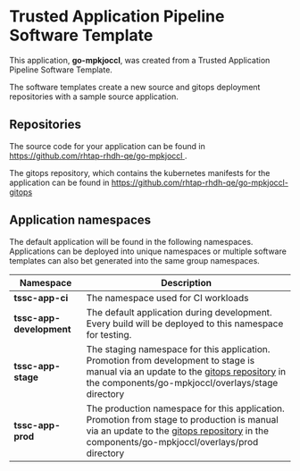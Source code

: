 # Trusted Application Pipeline Software Template

This application, **go-mpkjoccl**, was created from a Trusted Application Pipeline Software Template.

The software templates create a new source and gitops deployment repositories with a sample source application. 

## Repositories

The source code for your application can be found in [https://github.com/rhtap-rhdh-qe/go-mpkjoccl ](https://github.com/rhtap-rhdh-qe/go-mpkjoccl ).
 
The gitops repository, which contains the kubernetes manifests for the application can be found in 
[https://github.com/rhtap-rhdh-qe/go-mpkjoccl-gitops ](https://github.com/rhtap-rhdh-qe/go-mpkjoccl-gitops ) 

## Application namespaces 

The default application will be found in the following namespaces. Applications can be deployed into unique namespaces or multiple software templates can also bet generated into the same group namespaces.  

|  Namespace   |  Description   |  
| -------- | -------- |
| **tssc-app-ci** | The namespace used for CI workloads |
| **tssc-app-development** | The default application during development. Every build will be deployed to this namespace for testing. |
| **tssc-app-stage** | The staging namespace for this application. Promotion from development to stage is manual via an update to the [gitops repository](https://github.com/rhtap-rhdh-qe/go-mpkjoccl-gitops ) in the components/go-mpkjoccl/overlays/stage directory |
| **tssc-app-prod** | The production namespace for this application. Promotion from stage to production is manual via an update to the [gitops repository](https://github.com/rhtap-rhdh-qe/go-mpkjoccl-gitops ) in the components/go-mpkjoccl/overlays/prod directory |